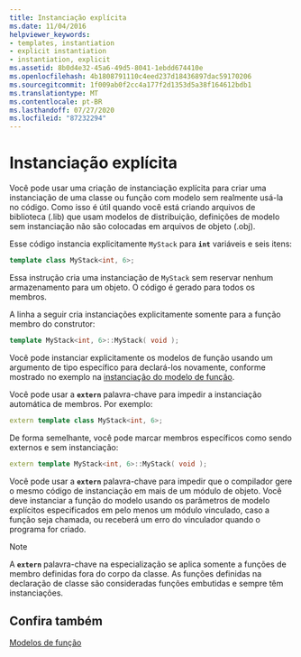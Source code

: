 ```yaml
---
title: Instanciação explícita
ms.date: 11/04/2016
helpviewer_keywords:
- templates, instantiation
- explicit instantiation
- instantiation, explicit
ms.assetid: 8b0d4e32-45a6-49d5-8041-1ebdd674410e
ms.openlocfilehash: 4b1808791110c4eed237d18436897dac59170206
ms.sourcegitcommit: 1f009ab0f2cc4a177f2d1353d5a38f164612bdb1
ms.translationtype: MT
ms.contentlocale: pt-BR
ms.lasthandoff: 07/27/2020
ms.locfileid: "87232294"
---
```

# <a name="explicit-instantiation"></a>Instanciação explícita

Você pode usar uma criação de instanciação explícita para criar uma instanciação de uma classe ou função com modelo sem realmente usá-la no código. Como isso é útil quando você está criando arquivos de biblioteca (.lib) que usam modelos de distribuição, definições de modelo sem instanciação não são colocadas em arquivos de objeto (.obj).

Esse código instancia explicitamente `MyStack` para **`int`** variáveis e seis itens:

```cpp
template class MyStack<int, 6>;
```

Essa instrução cria uma instanciação de `MyStack` sem reservar nenhum armazenamento para um objeto. O código é gerado para todos os membros.

A linha a seguir cria instanciações explicitamente somente para a função membro do construtor:

```cpp
template MyStack<int, 6>::MyStack( void );
```

Você pode instanciar explicitamente os modelos de função usando um argumento de tipo específico para declará-los novamente, conforme mostrado no exemplo na [instanciação do modelo de função](../cpp/function-template-instantiation.md).

Você pode usar a **`extern`** palavra-chave para impedir a instanciação automática de membros. Por exemplo:

```cpp
extern template class MyStack<int, 6>;
```

De forma semelhante, você pode marcar membros específicos como sendo externos e sem instanciação:

```cpp
extern template MyStack<int, 6>::MyStack( void );
```

Você pode usar a **`extern`** palavra-chave para impedir que o compilador gere o mesmo código de instanciação em mais de um módulo de objeto. Você deve instanciar a função do modelo usando os parâmetros de modelo explícitos especificados em pelo menos um módulo vinculado, caso a função seja chamada, ou receberá um erro do vinculador quando o programa for criado.

> [!NOTE]
> A **`extern`** palavra-chave na especialização se aplica somente a funções de membro definidas fora do corpo da classe. As funções definidas na declaração de classe são consideradas funções embutidas e sempre têm instanciações.

## <a name="see-also"></a>Confira também

[Modelos de função](../cpp/function-templates.md)
